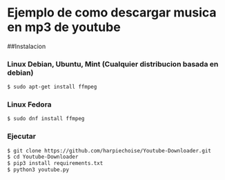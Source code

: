 # Ejemplo de como descargar musica en mp3 de youtube

##Instalacion

### Linux Debian, Ubuntu, Mint (Cualquier distribucion basada en debian)

```bash
$ sudo apt-get install ffmpeg
```

### Linux Fedora 
```bash
$ sudo dnf install ffmpeg
```

### Ejecutar

```bash
$ git clone https://github.com/harpiechoise/Youtube-Downloader.git
$ cd Youtube-Downloader
$ pip3 install requirements.txt 
$ python3 youtube.py
```